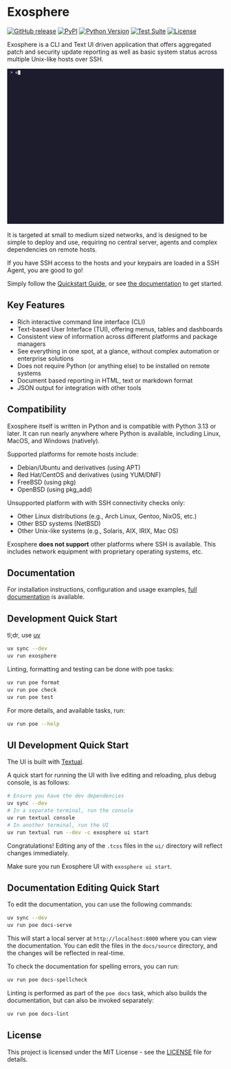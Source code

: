 # Exosphere

<p>
  <a href="https://github.com/mrdaemon/exosphere/releases"><img src="https://img.shields.io/github/v/release/mrdaemon/exosphere" alt="GitHub release"></a>
  <a href="https://pypi.org/project/exosphere-cli/"><img src="https://img.shields.io/pypi/v/exosphere-cli" alt="PyPI"></a>
  <a href="https://www.python.org/"><img src="https://img.shields.io/badge/python-3.13+-purple.svg" alt="Python Version"></a>
  <a href="https://github.com/mrdaemon/exosphere/actions/workflows/exosphere-test.yml"><img src="https://img.shields.io/github/actions/workflow/status/mrdaemon/exosphere/exosphere-test.yml" alt="Test Suite"></a>
  <a href="https://github.com/mrdaemon/exosphere/blob/main/LICENSE"><img src="https://img.shields.io/github/license/mrdaemon/exosphere" alt="License"></a>
</p>

Exosphere is a CLI and Text UI driven application that offers aggregated patch
and security update reporting as well as basic system status across multiple
Unix-like hosts over SSH.

![exosphere demo](./demo.gif)

It is targeted at small to medium sized networks, and is designed to be simple
to deploy and use, requiring no central server, agents and complex dependencies
on remote hosts.

If you have SSH access to the hosts and your keypairs are loaded in a SSH Agent,
you are good to go!

Simply follow the [Quickstart Guide](https://exosphere.readthedocs.io/en/stable/quickstart.html),
or see [the documentation](https://exosphere.readthedocs.io/en/stable/) to get started.

## Key Features

- Rich interactive command line interface (CLI)
- Text-based User Interface (TUI), offering menus, tables and dashboards
- Consistent view of information across different platforms and package managers
- See everything in one spot, at a glance, without complex automation or enterprise
  solutions
- Does not require Python (or anything else) to be installed on remote systems
- Document based reporting in HTML, text or markdown format
- JSON output for integration with other tools

## Compatibility

Exosphere itself is written in Python and is compatible with Python 3.13 or later.
It can run nearly anywhere where Python is available, including Linux, MacOS,
and Windows (natively).

Supported platforms for remote hosts include:

- Debian/Ubuntu and derivatives (using APT)
- Red Hat/CentOS and derivatives (using YUM/DNF)
- FreeBSD (using pkg)
- OpenBSD (using pkg_add)

Unsupported platform with with SSH connectivity checks only:

- Other Linux distributions (e.g., Arch Linux, Gentoo, NixOS, etc.)
- Other BSD systems (NetBSD)
- Other Unix-like systems (e.g., Solaris, AIX, IRIX, Mac OS)

Exosphere **does not support** other platforms where SSH is available.
This includes network equipment with proprietary operating systems, etc.

## Documentation

For installation instructions, configuration and usage examples,
[full documentation](https://exosphere.readthedocs.io/) is available.

## Development Quick Start

tl;dr, use [uv](https://docs.astral.sh/uv/getting-started/installation/)

```bash
uv sync --dev
uv run exosphere
```

Linting, formatting and testing can be done with poe tasks:

```bash
uv run poe format
uv run poe check
uv run poe test
```

For more details, and available tasks, run:

```bash
uv run poe --help
```

## UI Development Quick Start

The UI is built with [Textual](https://textual.textualize.io/).

A quick start for running the UI with live editing and reloading, plus debug
console, is as follows:

```bash
# Ensure you have the dev dependencies
uv sync --dev
# In a separate terminal, run the console
uv run textual console
# In another terminal, run the UI
uv run textual run --dev -c exosphere ui start
```

Congratulations! Editing any of the `.tcss` files in the `ui/` directory will
reflect changes immediately.

Make sure you run Exosphere UI with `exosphere ui start`.

## Documentation Editing Quick Start

To edit the documentation, you can use the following commands:

```bash
uv sync --dev
uv run poe docs-serve
```

This will start a local server at `http://localhost:8000` where you can view the
documentation. You can edit the files in the `docs/source` directory, and the changes
will be reflected in real-time.

To check the documentation for spelling errors, you can run:

```bash
uv run poe docs-spellcheck
```

Linting is performed as part of the `poe docs` task, which also builds the
documentation, but can also be invoked separately:

```bash
uv run poe docs-lint
```

## License

This project is licensed under the MIT License - see the [LICENSE](LICENSE) file for details.
